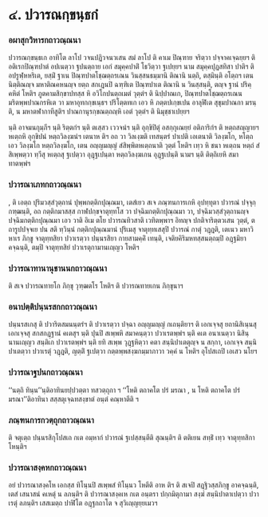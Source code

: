 <h1>๔. ปวารณกฺขนฺธกํ</h1>
<h3>อผาสุกวิหารกถาวณฺณนา</h3>
<p> ปวารณกฺขนฺธเก   อาทิโต ลาโป  วจนปฎิวจนวเสน สมํ ลาโป ติ คาเม ปิณฺฑาย จริตฺวา ปจฺจาคเจฺฉยฺยฯ ติ อติเรกปิณฺฑปาตํ อปเนตฺวา ฐปนตฺถาย เอกํ สมุคฺคปาติํ โธวิตฺวา ฐเปยฺยฯ  นาม สมุคฺคปุฎสทิสา ปาติฯ ติ อปรูฬฺหหริเต, ยสฺมิํ ฐาเน ปิณฺฑปาตโชฺฌตฺถรเณน วินสฺสนธมฺมานิ ติณานิ นตฺถิ, ตสฺมินฺติ อโตฺถฯ เตน นิตฺติณญฺจ มหาติณคหนญฺจ ยตฺถ สกเฎนปิ ฉฑฺฑิเต ปิณฺฑปาเต ติณานิ น วินสฺสนฺติ, ตญฺจ ฐานํ ปริคฺคหิตํ โหติฯ ภูตคามสิกฺขาปทสฺส หิ อวิโกปนตฺถเมตํ วุตฺตํฯ ติ นิปฺปาณเก, ปิณฺฑปาตโชฺฌตฺถรเณน มริตพฺพปาณกรหิเต วา มหาอุทกกฺขเนฺธฯ ปริโตฺตทเก เอว หิ ภตฺตปเกฺขเปน อาลุฬิเต สุขุมปาณกา มรนฺติ, น มหาตฬากาทีสูติฯ ปาณกานุรกฺขณตฺถญฺหิ เอตํ วุตฺตํฯ ติ นิมุชฺชาเปยฺยฯ</p>


<p>นฺติ อาจมนกุมฺภีฯ นฺติ ริตฺตกํฯ นฺติ ตเสฺสว เววจนํฯ นฺติ อุกฺขิปิตุํ อสกฺกุเณยฺยํ อติภาริกํฯ ติ หตฺถสญฺญายฯ หเตฺถหิ อุกฺขิปนํ หตฺถวิลงฺฆนํฯ เตนาห ติฯ อถ วา วิลเงฺฆติ เทสนฺตรํ ปาเปติ เอเตนาติ วิลงฺฆโก, หโตฺถ เอว วิลงฺฆโก หตฺถวิลงฺฆโก, เตน  อญฺญมญฺญํ สํสิพฺพิตหเตฺถนาติ วุตฺตํ โหติฯ เทฺว หิ ชนา หเตฺถน หตฺถํ สํสิเพฺพตฺวา ทฺวีสุ หเตฺถสุ ฐเปตฺวา อุฎฺฐเปนฺตา หตฺถวิลงฺฆเกน อุฎฺฐเปนฺติ นามฯ นฺติ ติตฺถิเยหิ สมาทาตพฺพํฯ</p>

</p>


<h3>ปวารณาเภทกถาวณฺณนา</h3>
<p>   , ติ เอตฺถ ปุริมวสฺสํวุตฺถานํ ปุพฺพกตฺติกปุณฺณมา, เตสํเยว สเจ ภณฺฑนการเกหิ อุปทฺทุตา ปวารณํ ปจฺจุกฺกฑฺฒนฺติ, อถ กตฺติกมาสสฺส กาฬปกฺขจาตุทฺทโส วา ปจฺฉิมกตฺติกปุณฺณมา วา, ปจฺฉิมวสฺสํวุตฺถานญฺจ ปจฺฉิมกตฺติกปุณฺณมา เอว วาติ อิเม ตโย ปวารณทิวสาติ เวทิตพฺพาฯ อิทญฺจ ปกติจาริตฺตวเสน วุตฺตํ, ตถารูปปจฺจเย ปน สติ ทฺวินฺนํ กตฺติกปุณฺณมานํ ปุริเมสุ จาตุทฺทเสสุปิ ปวารณํ กาตุํ วฎฺฎติ, เตเนว มหาวิหาเร ภิกฺขู จาตุทฺทสิยา ปวาเรตฺวา ปนฺนรสิยา กายสามคฺคิํ เทนฺติ, เจติยคิริมหทสฺสนตฺถมฺปิ อฎฺฐมิยา คจฺฉนฺติ, ตมฺปิ จาตุทฺทสิยํ ปวาเรตุกามานเญฺญว โหติฯ</p>


<h3>ปวารณาทานานุชานนกถาวณฺณนา</h3>
<p> ติ สเจ ปวารณทายโก ภิกฺขุ วุฑฺฒตโร โหติฯ ติ ปวารณทายเกน ภิกฺขุนาฯ</p>


<h3>อนาปตฺติปนฺนรสกกถาวณฺณนา</h3>
<p> ปนฺนรสเกสุ ติ ปวาริตสมนนฺตรํฯ ติ ปวาเรตฺวา ปจฺฉา อญฺญมญฺญํ กเถนฺติยาฯ ติ เอกเจฺจสุ ยถานิสิเนฺนสุ เอกเจฺจสุ สกสกฎฺฐานํ คเตสุฯ นฺติ ปุนปิ สเพฺพหิ สมาคนฺตฺวา ปวาเรตพฺพํฯ นฺติ คเต อนาเนตฺวา นิสินฺนานเญฺญว สนฺติเก ปวาเรตพฺพํฯ นฺติ ยทิ สเพฺพ วุฎฺฐหิตฺวา คตา สนฺนิปาเตตุญฺจ น สกฺกา, เอกเจฺจ สนฺนิปาเตตฺวา ปวาเรตุํ วฎฺฎติ, ญตฺติํ ฐเปตฺวา กตฺตพฺพสงฺฆกมฺมาภาวา วคฺคํ น โหติฯ อุโปสเถปิ เอเสว นโยฯ</p>


<h3>ปวารณาฐปนกถาวณฺณนา</h3>
<p> ‘‘นตฺถิ ทินฺน’’นฺติอาทินยปฺปวตฺตา ทสวตฺถุกา ฯ ‘‘โหติ ตถาคโต ปรํ มรณา , น โหติ ตถาคโต ปรํ มรณา’’ติอาทินา สสฺสตุเจฺฉทสงฺขาตํ อนฺตํ คณฺหาตีติ ฯ</p>


<h3>ภณฺฑนการกวตฺถุกถาวณฺณนา</h3>
<p>   ติ จตุเตฺถ ปนฺนรสิกุโปสเถ กเต อมฺหากํ ปวารณํ ฐเปสฺสนฺตีติ สุณนฺติฯ ติ ตติเยน สทฺธิํ เทฺว จาตุทฺทสิกา โหนฺติฯ</p>


<h3>ปวารณาสงฺคหกถาวณฺณนา</h3>
<p> อยํ ปวารณาสงฺคโห เอกสฺส ทิโนฺนปิ สเพฺพสํ ทิโนฺนว โหตีติ อาห ติฯ ติ สเจปิ สฎฺฐิวสฺสภิกฺขู อาคจฺฉนฺติ, เตสํ เสนาสนํ คเหตุํ น ลภนฺติฯ ติ ปวารณาสงฺคเห กเต อนฺตรา ปกฺกมิตุกามา สงฺฆํ สนฺนิปาตาเปตฺวา ปวาเรตุํ ลภนฺติฯ เสสเมตฺถ ปาฬิโต อฎฺฐกถาโต จ สุวิเญฺญยฺยเมวฯ</p>

</p>





